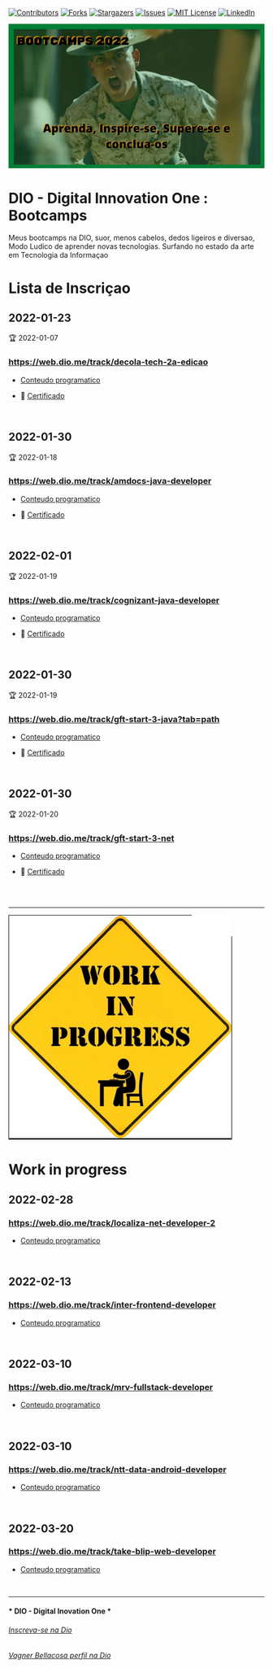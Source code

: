 <!-- PROJECT SHIELDS -->

[![Contributors][contributors-shield]][contributors-url]
[![Forks][forks-shield]][forks-url]
[![Stargazers][stars-shield]][stars-url]
[![Issues][issues-shield]][issues-url]
[![MIT License][license-shield]][license-url]
[![LinkedIn][linkedin-shield]][linkedin-url]


<!-- PROJECT LOGO -->
![Bootcamps na Digital Innovation One](Images/Bootcamp_Logo2022.png "Bootcamps")


# DIO - Digital Innovation One : Bootcamps

Meus bootcamps na DIO, suor, menos cabelos, dedos ligeiros e diversao, Modo Ludico de aprender novas tecnologias.
Surfando no estado da arte em Tecnologia da Informaçao

# Lista de Inscriçao


 
## 2022-01-23
:trophy: 2022-01-07
### https://web.dio.me/track/decola-tech-2a-edicao
- [Conteudo programatico](Decola_Tech2aEdicao.md)
 
- :scroll: [Certificado](./Certificados/Decola_Tech2aEdicao.md)

<br>
 

 
## 2022-01-30
:trophy: 2022-01-18
### https://web.dio.me/track/amdocs-java-developer
- [Conteudo programatico](Amdocs_JavaDeveloper.md)
 
- :scroll: [Certificado](./Certificados/Amdocs_JavaDeveloper.md)

<br>

## 2022-02-01
:trophy: 2022-01-19
### https://web.dio.me/track/cognizant-java-developer
- [Conteudo programatico](Cognizant_JavaDeveloper.md)

- :scroll: [Certificado](./Certificados/Cognizant_JavaDeveloper.md)

<br> 

 
## 2022-01-30
:trophy: 2022-01-19
### https://web.dio.me/track/gft-start-3-java?tab=path
- [Conteudo programatico](GFT_Start3_Java.md)

- :scroll: [Certificado](./Certificados/GFT_Start3_Java.md)

<br> 

## 2022-01-30
:trophy: 2022-01-20
### https://web.dio.me/track/gft-start-3-net
- [Conteudo programatico](GFT_Start3_DotNet.md)

- :scroll: [Certificado](./Certificados/GFT_Start3_DotNet.md)

<br>
 


<br>
 
---

<!-- PROJECT LOGO -->
![Tiozao Work In Progress](Images/workInProgress.png "Bootcamps em Treino")
# Work in progress
 
## 2022-02-28
### https://web.dio.me/track/localiza-net-developer-2
- [Conteudo programatico](Localiza_DotNetDeveloper2.md)
 <br>
 
## 2022-02-13
### https://web.dio.me/track/inter-frontend-developer
- [Conteudo programatico](Inter_FrontEndDeveloper.md)
 <br>
 
## 2022-03-10
### https://web.dio.me/track/mrv-fullstack-developer
- [Conteudo programatico](MRV_FullstackDeveloper.md)
 <br>
 

## 2022-03-10
### https://web.dio.me/track/ntt-data-android-developer
- [Conteudo programatico](NTT_DataAndroidDeveloper.md)
 <br> 
 
## 2022-03-20
###  https://web.dio.me/track/take-blip-web-developer
- [Conteudo programatico](TakeBlip_WebDeveloper.md)
 <br>



---

#### * DIO - Digital Inovation One *
######  [Inscreva-se na Dio](https://digitalinnovation.one/sign-up?ref=R5J3ZLTIFS)  

######  [Vagner Bellacosa perfil na Dio](https://web.dio.me/users/vagnerbellacosa?tab=achievements)  

<!-- MARKDOWN LINKS & IMAGES -->
<!-- https://www.markdownguide.org/basic-syntax/#reference-style-links -->
[contributors-shield]: https://img.shields.io/github/contributors/VagnerBellacosa/DIO_Bootcamps.svg?style=for-the-badge
[contributors-url]: https://github.com/VagnerBellacosa/DIO_Bootcamps/graphs/contributors
[forks-shield]: https://img.shields.io/github/forks/VagnerBellacosa/DIO_Bootcamps.svg?style=for-the-badge
[forks-url]: https://github.com/VagnerBellacosa/DIO_Bootcamps/network/members
[stars-shield]: https://img.shields.io/github/stars/VagnerBellacosa/DIO_Bootcamps.svg?style=for-the-badge
[stars-url]: https://github.com/VagnerBellacosa/DIO_Bootcamps/stargazers
[issues-shield]: https://img.shields.io/github/issues/VagnerBellacosa/DIO_Bootcamps.svg?style=for-the-badge
[issues-url]: https://github.com/VagnerBellacosa/DIO_Bootcamps/issues
[license-shield]: https://img.shields.io/github/license/VagnerBellacosa/DIO_Bootcamps.svg?style=for-the-badge
[license-url]: https://github.com/VagnerBellacosa/DIO_Bootcamps/blob/master/LICENSE.txt
[linkedin-shield]: https://img.shields.io/badge/-LinkedIn-black.svg?style=for-the-badge&logo=linkedin&colorB=555
[linkedin-url]: https://www.linkedin.com/in/VagnerBellacosa/
[product-screenshot]: Images/Bootcamp_Logo2022.png 

